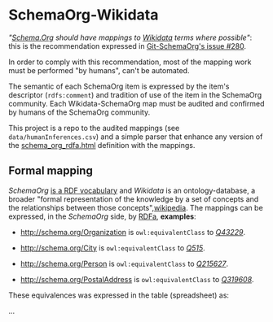 SchemaOrg-Wikidata 
==================

*"[Schema.Org](http://www.Schema.Org) should have mappings to [Wikidata](https://www.wikidata.org) terms where possible"*: this is the recommendation expressed in [Git-SchemaOrg's issue #280](https://github.com/schemaorg/schemaorg/issues/280).

In order to comply with this recommendation, most of the mapping work must be performed "by humans", can't be automated.

The semantic of each SchemaOrg item is expressed by the item's descriptor (`rdfs:comment`) and tradition of use of the item in the SchemaOrg community. Each Wikidata-SchemaOrg map must be audited and confirmed by humans of the SchemaOrg community.

This project is a repo to the audited mappings (see `data/humanInferences.csv`) and a simple parser that enhance any version of the [schema_org_rdfa.html](http://schema.org/docs/schema_org_rdfa.html) definition with the mappings. 


## Formal mapping ##
*SchemaOrg* [is a RDF vocabulary](http://lov.okfn.org/dataset/lov/vocabs) and *Wikidata* is an ontology-database, a broader "formal representation of the knowledge by a set of concepts and the relationships between those concepts",[wikipedia](https://en.wikipedia.org/wiki/Ontology_(information_science)). The mappings can be expressed, in the *SchemaOrg* side, by [RDFa](https://en.wikipedia.org/wiki/RDFa#HTML.2BRDFa), **examples**:

* http://schema.org/Organization  is `owl:equivalentClass`  to *[Q43229](https://www.wikidata.org/wiki/Q43229)*.

* http://schema.org/City is `owl:equivalentClass`  to  *[Q515](https://www.wikidata.org/wiki/Q515)*.

* http://schema.org/Person is `owl:equivalentClass`  to *[Q215627](https://www.wikidata.org/wiki/Q215627)*.

* http://schema.org/PostalAddress is `owl:equivalentClass`  to  *[Q319608](https://www.wikidata.org/wiki/Q319608)*.

These equivalences was expressed in the table (spreadsheet) as:

...



